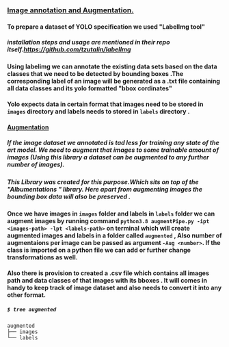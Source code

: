 ### <ins> Image annotation and Augmentation. </ins>

#### To prepare a dataset of YOLO specification we used "LabelImg tool" 
##### installation steps and usage are mentioned in their repo itself.https://github.com/tzutalin/labelImg

#### Using labelimg we can annotate the existing data sets based on the data classes that we need to be detected by bounding boxes .The corresponding label of an image will be generated as a .txt file containing all data classes and its yolo formatted "bbox cordinates"
#### Yolo expects data in certain format that images need to be stored in `images` directory and labels needs to stored in `labels` directory .

#### <ins> Augmentation </ins>

##### If the image dataset we annotated is tad less for training any state of the art model. We need to augment that images to some trainable amount of images (Using this library a dataset can be augmented to any further number of images).

#####    This Library was created for this purpose.Which sits on top of the "Albumentations " library. Here apart from augmenting images the bounding box data will also be preserved . 

#### Once we have images in `images` folder and labels in `labels` folder we can augment images by     running command `python3.8 augmentPipe.py -ipt <images-path> -lpt <labels-path>` on terminal which will create augmented images and labels in a folder called `augmented` , Also number of augmentaions per image can be passed as argument `-Aug <number>`. If the class is imported on a python file we can add or further change transformations as well.

#### Also there is provision to created a .csv file which contains all images path and data classes of that images with its bboxes . It will comes in handy to keep track of image dataset and also needs to convert it into any other format.

##### ```$ tree augmented```
```
augmented
├── images
└── labels
```

